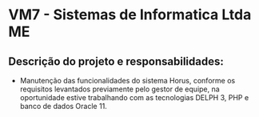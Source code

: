 # VM7 - Sistemas de Informatica Ltda ME

## Descrição do projeto e responsabilidades: 
* Manutenção das funcionalidades do sistema Horus, conforme os requisitos levantados previamente pelo gestor de equipe, na oportunidade estive trabalhando com as tecnologias DELPH 3, PHP e banco de dados Oracle 11.
